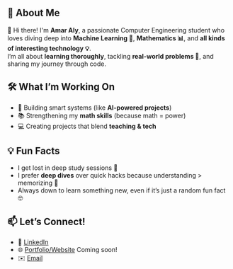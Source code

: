 ## 🚀 About Me  
👋 Hi there! I'm **Amar Aly**, a passionate Computer Engineering student who loves diving deep into **Machine Learning 🤖**, **Mathematics 📊**, and **all kinds of interesting technology 💡**.  
I’m all about **learning thoroughly**, tackling **real-world problems 📁**, and sharing my journey through code.  

## 🛠️ What I’m Working On  
- 🤯 Building smart systems (like **AI-powered projects**)  
- 📚 Strengthening my **math skills** (because math = power)  
- 💻 Creating projects that blend **teaching & tech**  

## 💡 Fun Facts  
- I get lost in deep study sessions 🧠
- I prefer **deep dives** over quick hacks because understanding > memorizing 🚀
- Always down to learn something new, even if it’s just a random fun fact 🤓  

## 📫 Let’s Connect!  
- 💼 [LinkedIn](#linkedin.com/in/amar-yasser-fayad/)  
- 🌐 [Portfolio/Website](#) Coming soon!  
- ✉️ [Email](#amaraly304@gmail.com)  
